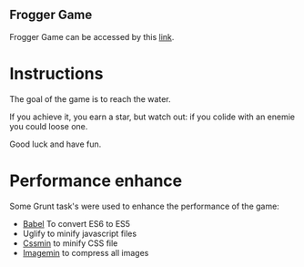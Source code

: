 ## Frogger Game
Frogger Game can be accessed by this [link](https://rawgit.com/FDMOliveira/Front-end-nanodegree-exercises/master/FroggerGame/index.html).

# Instructions
The goal of the game is to reach the water. 

If you achieve it, you earn a star, but watch out: if you colide with an enemie you could loose one.

Good luck and have fun.

# Performance enhance
Some Grunt task's were used to enhance the performance of the game:
* [Babel](https://github.com/babel/grunt-babel) To convert ES6 to ES5
* Uglify to minify javascript files
* [Cssmin](https://github.com/gruntjs/grunt-contrib-cssmin) to minify CSS file
* [Imagemin](https://www.npmjs.com/package/grunt-contrib-imagemin) to compress all images